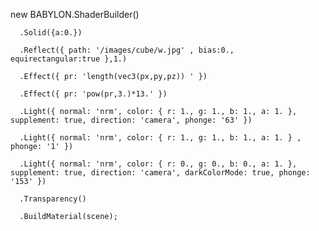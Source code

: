   new BABYLON.ShaderBuilder()
  
      .Solid({a:0.})
      
      .Reflect({ path: '/images/cube/w.jpg' , bias:0., equirectangular:true },1.)
      
      .Effect({ pr: 'length(vec3(px,py,pz)) ' })
      
      .Effect({ pr: 'pow(pr,3.)*13.' })
      
      .Light({ normal: 'nrm', color: { r: 1., g: 1., b: 1., a: 1. }, supplement: true, direction: 'camera', phonge: '63' })
      
      .Light({ normal: 'nrm', color: { r: 1., g: 1., b: 1., a: 1. } ,  phonge: '1' })
      
      .Light({ normal: 'nrm', color: { r: 0., g: 0., b: 0., a: 1. }, supplement: true, direction: 'camera', darkColorMode: true, phonge: '153' })
      
      .Transparency()
      
      .BuildMaterial(scene); 
 
 
